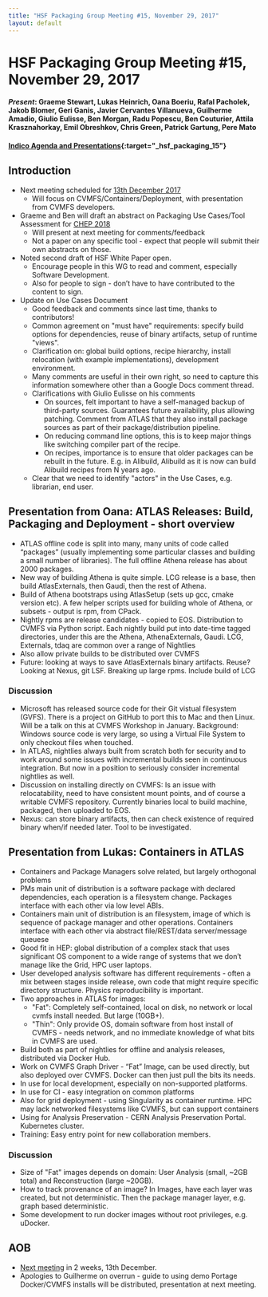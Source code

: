 ```yaml
---
title: "HSF Packaging Group Meeting #15, November 29, 2017"
layout: default
---
```


# HSF Packaging Group Meeting #15, November 29, 2017

#### *Present*: Graeme Stewart, Lukas Heinrich, Oana Boeriu, Rafal Pacholek, Jakob Blomer, Geri Ganis, Javier Cervantes Villanueva, Guilherme Amadio, Giulio Eulisse, Ben Morgan, Radu Popescu, Ben Couturier, Attila Krasznahorkay, Emil Obreshkov, Chris Green, Patrick Gartung, Pere Mato

#### [Indico Agenda and Presentations](https://indico.cern.ch/event/681894/){:target="_hsf_packaging_15"}

## Introduction
* Next meeting scheduled for [13th December 2017](https://indico.cern.ch/event/684972/)
  * Will focus on CVMFS/Containers/Deployment, with presentation from CVMFS developers.
* Graeme and Ben will draft an abstract on Packaging Use Cases/Tool Assessment for [CHEP 2018](http://chep2018.org)
  * Will present at next meeting for comments/feedback
  * Not a paper on any specific tool - expect that people will submit their own abstracts on those.
* Noted second draft of HSF White Paper open.
  * Encourage people in this WG to read and comment, especially Software Development.
  * Also for people to sign - don’t have to have contributed to the content to sign.
* Update on Use Cases Document
  * Good feedback and comments since last time, thanks to contributors!
  * Common agreement on "must have" requirements: specify build options for dependencies,
    reuse of binary artifacts, setup of runtime "views".
  * Clarification on: global build options, recipe hierarchy, install relocation (with example
    implementations), development environment.
  * Many comments are useful in their own right, so need to capture this information
    somewhere other than a Google Docs comment thread.
  * Clarifications with Giulio Eulisse on his comments
    * On sources, felt important to have a self-managed backup of third-party sources.
      Guarantees future availability, plus allowing patching. Comment from ATLAS
      that they also install package sources as part of their package/distribution
      pipeline.
    * On reducing command line options, this is to keep major things like switching
      compiler part of the recipe.
    * On recipes, importance is to ensure that older packages can be rebuilt in the future.
      E.g. in Alibuild, Alibuild as it is now can build Alibuild recipes from N years ago.
  * Clear that we need to identify "actors" in the Use Cases, e.g. librarian, end user.

## Presentation from Oana: ATLAS Releases: Build, Packaging and Deployment - short overview
* ATLAS offline code is split into many, many units of code called “packages” (usually implementing some particular classes and building a small number of libraries). The full offline Athena release has about 2000 packages.
* New way of building Athena is quite simple. LCG release is a base, then build AtlasExternals, then Gaudi, then the rest of Athena.
* Build of Athena bootstraps using AtlasSetup  (sets up gcc, cmake version etc). A few helper scripts used for building whole of Athena, or subsets - output is rpm, from CPack.
* Nightly rpms are release candidates - copied to EOS. Distribution to CVMFS via Python script. Each nightly build put into date-time tagged directories, under this are the Athena, AthenaExternals, Gaudi. LCG, Externals, tdaq are common over a range of Nightlies
* Also allow private builds to be distributed over CVMFS
* Future: looking at ways to save AtlasExternals binary artifacts. Reuse? Looking at Nexus, git LSF. Breaking up large rpms. Include build of LCG

### Discussion
* Microsoft has released source code for their Git vistual filesystem (GVFS). There is a project on GitHub to port this to Mac and then Linux. Will be a talk on this at CVMFS Workshop in January. Background: Windows source code is very large, so using a Virtual File System to only checkout files when touched.
* In ATLAS, nightlies always built from scratch both for security and to work around some issues with incremental builds seen in continuous integration. But now in a position to seriously consider incremental nightlies as well.
* Discussion on installing directly on CVMFS: Is an issue with relocatability, need to have consistent mount points, and of course a writable CVMFS repository. Currently binaries local to build machine, packaged, then uploaded to EOS.
* Nexus: can store binary artifacts, then can check existence of required binary when/if needed later. Tool to be investigated.

## Presentation from Lukas: Containers in ATLAS
* Containers and Package Managers solve related, but largely orthogonal problems
* PMs main unit of distribution is a software package with declared dependencies,
  each operation is a filesystem change. Packages interface with each other via
  low level ABIs.
* Containers main unit of distribution is an filesystem, image of which is sequence
  of package manager and other operations. Containers interface with each other via
  abstract file/REST/data server/message queuese
* Good fit in HEP: global distribution of a complex stack that uses significant OS component to a wide range of systems that we don’t manage like the Grid, HPC user laptops.
* User developed analysis software has different requirements - often a mix between stages inside release, own code that might require specific directory structure.
  Physics reproducibility is important.
* Two approaches in ATLAS for images:
  * "Fat": Completely self-contained, local on disk, no network or local cvmfs install needed. But large (10GB+).
  * "Thin": Only provide OS, domain software from host install of CVMFS - needs network, and no immediate knowledge of what bits in CVMFS are used.
* Build both as part of nightlies for offline and analysis releases, distributed via Docker Hub.
* Work on CVMFS Graph Driver - “Fat” Image, can be used directly, but also deployed over CVMFS. Docker can then just pull the bits its needs.
* In use for local development, especially on non-supported platforms.
* In use for CI - easy integration on common platforms
* Also for grid deployment - using Singularity as container runtime. HPC may lack networked filesystems like CVMFS, but can support containers
* Using for Analysis Preservation - CERN Analysis Preservation Portal. Kubernetes cluster.
* Training: Easy entry point for new collaboration members.

### Discussion
* Size of "Fat" images depends on domain: User Analysis (small, ~2GB total) and Reconstruction (large ~20GB).
* How to track provenance of an image? In Images, have each layer was created, but not deterministic. Then the package manager layer, e.g. graph based deterministic.
* Some development to run docker images without root privileges, e.g. uDocker.

## AOB
* [Next meeting](https://indico.cern.ch/event/684972/) in 2 weeks, 13th December.
* Apologies to Guilherme on overrun - guide to using demo Portage Docker/CVMFS
  installs will be distributed, presentation at next meeting.

